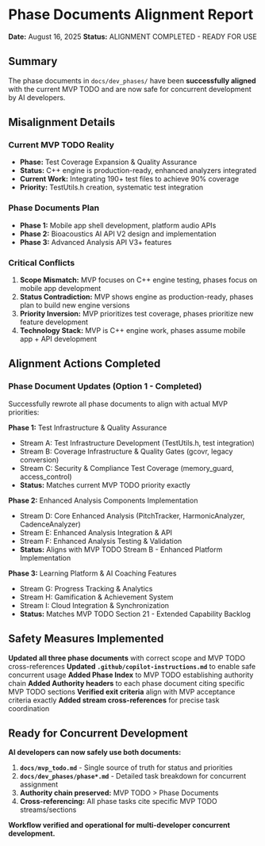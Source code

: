 # Phase Documents Alignment Report
**Date:** August 16, 2025
**Status:** ALIGNMENT COMPLETED - READY FOR USE

## Summary
The phase documents in `docs/dev_phases/` have been **successfully aligned** with the current MVP TODO and are now safe for concurrent development by AI developers.

## Misalignment Details

### Current MVP TODO Reality
- **Phase:** Test Coverage Expansion & Quality Assurance
- **Status:** C++ engine is production-ready, enhanced analyzers integrated
- **Current Work:** Integrating 190+ test files to achieve 90% coverage
- **Priority:** TestUtils.h creation, systematic test integration

### Phase Documents Plan
- **Phase 1:** Mobile app shell development, platform audio APIs
- **Phase 2:** Bioacoustics AI API V2 design and implementation
- **Phase 3:** Advanced Analysis API V3+ features

### Critical Conflicts
1. **Scope Mismatch:** MVP focuses on C++ engine testing, phases focus on mobile app development
2. **Status Contradiction:** MVP shows engine as production-ready, phases plan to build new engine versions
3. **Priority Inversion:** MVP prioritizes test coverage, phases prioritize new feature development
4. **Technology Stack:** MVP is C++ engine work, phases assume mobile app + API development

## Alignment Actions Completed

### Phase Document Updates (Option 1 - Completed)
Successfully rewrote all phase documents to align with actual MVP priorities:

**Phase 1:** Test Infrastructure & Quality Assurance
- Stream A: Test Infrastructure Development (TestUtils.h, test integration)
- Stream B: Coverage Infrastructure & Quality Gates (gcovr, legacy conversion)
- Stream C: Security & Compliance Test Coverage (memory_guard, access_control)
- **Status:** Matches current MVP TODO priority exactly

**Phase 2:** Enhanced Analysis Components Implementation
- Stream D: Core Enhanced Analysis (PitchTracker, HarmonicAnalyzer, CadenceAnalyzer)
- Stream E: Enhanced Analysis Integration & API
- Stream F: Enhanced Analysis Testing & Validation
- **Status:** Aligns with MVP TODO Stream B - Enhanced Platform Implementation

**Phase 3:** Learning Platform & AI Coaching Features
- Stream G: Progress Tracking & Analytics
- Stream H: Gamification & Achievement System
- Stream I: Cloud Integration & Synchronization
- **Status:** Matches MVP TODO Section 21 - Extended Capability Backlog

## Safety Measures Implemented

 **Updated all three phase documents** with correct scope and MVP TODO cross-references
 **Updated `.github/copilot-instructions.md`** to enable safe concurrent usage
 **Added Phase Index** to MVP TODO establishing authority chain
 **Added Authority headers** to each phase document citing specific MVP TODO sections
 **Verified exit criteria** align with MVP acceptance criteria exactly
 **Added stream cross-references** for precise task coordination

## Ready for Concurrent Development

**AI developers can now safely use both documents:**
1. **`docs/mvp_todo.md`** - Single source of truth for status and priorities
2. **`docs/dev_phases/phase*.md`** - Detailed task breakdown for concurrent assignment
3. **Authority chain preserved:** MVP TODO > Phase Documents
4. **Cross-referencing:** All phase tasks cite specific MVP TODO streams/sections

**Workflow verified and operational for multi-developer concurrent development.**
